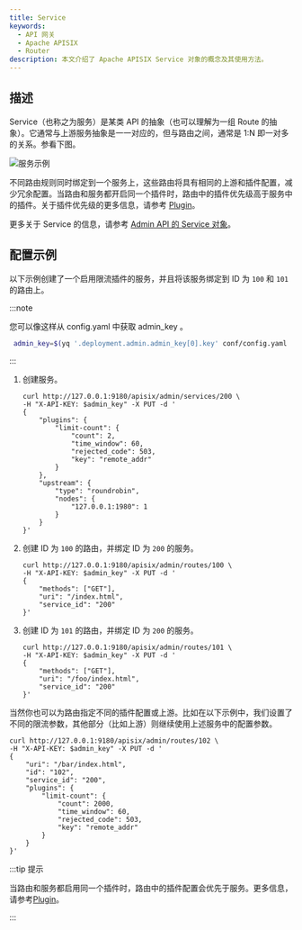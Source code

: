 ```yaml
---
title: Service
keywords:
  - API 网关
  - Apache APISIX
  - Router
description: 本文介绍了 Apache APISIX Service 对象的概念及其使用方法。
---
```


<!--
#
# Licensed to the Apache Software Foundation (ASF) under one or more
# contributor license agreements.  See the NOTICE file distributed with
# this work for additional information regarding copyright ownership.
# The ASF licenses this file to You under the Apache License, Version 2.0
# (the "License"); you may not use this file except in compliance with
# the License.  You may obtain a copy of the License at
#
#     http://www.apache.org/licenses/LICENSE-2.0
#
# Unless required by applicable law or agreed to in writing, software
# distributed under the License is distributed on an "AS IS" BASIS,
# WITHOUT WARRANTIES OR CONDITIONS OF ANY KIND, either express or implied.
# See the License for the specific language governing permissions and
# limitations under the License.
#
-->

## 描述

Service（也称之为服务）是某类 API 的抽象（也可以理解为一组 Route 的抽象）。它通常与上游服务抽象是一一对应的，但与路由之间，通常是 1:N 即一对多的关系。参看下图。

![服务示例](../../../assets/images/service-example.png)

不同路由规则同时绑定到一个服务上，这些路由将具有相同的上游和插件配置，减少冗余配置。当路由和服务都开启同一个插件时，路由中的插件优先级高于服务中的插件。关于插件优先级的更多信息，请参考 [Plugin](./plugin.md)。

更多关于 Service 的信息，请参考 [Admin API 的 Service 对象](../admin-api.md#service)。

## 配置示例

以下示例创建了一个启用限流插件的服务，并且将该服务绑定到 ID 为 `100` 和 `101` 的路由上。

:::note

您可以像这样从 config.yaml 中获取 admin_key 。

```bash
 admin_key=$(yq '.deployment.admin.admin_key[0].key' conf/config.yaml | sed 's/"//g')
```

:::

1. 创建服务。

    ```shell
    curl http://127.0.0.1:9180/apisix/admin/services/200 \
    -H "X-API-KEY: $admin_key" -X PUT -d '
    {
        "plugins": {
            "limit-count": {
                "count": 2,
                "time_window": 60,
                "rejected_code": 503,
                "key": "remote_addr"
            }
        },
        "upstream": {
            "type": "roundrobin",
            "nodes": {
                "127.0.0.1:1980": 1
            }
        }
    }'
    ```

2. 创建 ID 为 `100` 的路由，并绑定 ID 为 `200` 的服务。

    ```shell
    curl http://127.0.0.1:9180/apisix/admin/routes/100 \
    -H "X-API-KEY: $admin_key" -X PUT -d '
    {
        "methods": ["GET"],
        "uri": "/index.html",
        "service_id": "200"
    }'
    ```

3. 创建 ID 为 `101` 的路由，并绑定 ID 为 `200` 的服务。

    ```shell
    curl http://127.0.0.1:9180/apisix/admin/routes/101 \
    -H "X-API-KEY: $admin_key" -X PUT -d '
    {
        "methods": ["GET"],
        "uri": "/foo/index.html",
        "service_id": "200"
    }'
    ```

当然你也可以为路由指定不同的插件配置或上游。比如在以下示例中，我们设置了不同的限流参数，其他部分（比如上游）则继续使用上述服务中的配置参数。

```shell
curl http://127.0.0.1:9180/apisix/admin/routes/102 \
-H "X-API-KEY: $admin_key" -X PUT -d '
{
    "uri": "/bar/index.html",
    "id": "102",
    "service_id": "200",
    "plugins": {
        "limit-count": {
            "count": 2000,
            "time_window": 60,
            "rejected_code": 503,
            "key": "remote_addr"
        }
    }
}'
```

:::tip 提示

当路由和服务都启用同一个插件时，路由中的插件配置会优先于服务。更多信息，请参考[Plugin](./plugin.md)。

:::
